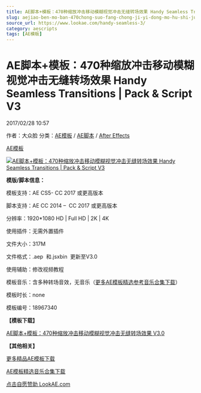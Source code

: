 ```yaml
---
title: AE脚本+模板：470种缩放冲击移动模糊视觉冲击无缝转场效果 Handy Seamless Transitions | Pack & Script V3
slug: aejiao-ben-mo-ban-470chong-suo-fang-chong-ji-yi-dong-mo-hu-shi-jue-chong-ji-wu-feng-zhuan-chang-xiao-guo-handy-seamless-transitions-pack-script-v3
source_url: https://www.lookae.com/handy-seamless-3/
category: aescripts
tags: [AE模板]
---
```

# AE脚本+模板：470种缩放冲击移动模糊视觉冲击无缝转场效果 Handy Seamless Transitions | Pack & Script V3

2017/02/28 10:57

作者：大众脸
分类：[AE模板](https://www.lookae.com/after-effects/other-after-effects/) / [AE脚本](https://www.lookae.com/after-effects/aescripts/) / [After Effects](https://www.lookae.com/after-effects/)

[AE模板](https://www.lookae.com/tag/ae%e6%a8%a1%e6%9d%bf/)

[![AE脚本+模板：470种缩放冲击移动模糊视觉冲击无缝转场效果 Handy Seamless Transitions | Pack & Script V3](https://www.lookae.com/wp-content/uploads/2017/02/Handy-Seamless-3.jpg "AE脚本+模板：470种缩放冲击移动模糊视觉冲击无缝转场效果 Handy Seamless Transitions | Pack & Script V3-LookAE.com")](https://www.lookae.com/wp-content/uploads/2017/02/Handy-Seamless-3.jpg)

**模版/脚本信息：**

模板支持：AE CS5- CC 2017 或更高版本

脚本支持：AE CC 2014 –  CC 2017 或更高版本

分辨率：1920\*1080 HD | Full HD | 2K | 4K

使用插件：无需外置插件

文件大小：317M

文件格式：.aep  和.jsxbin  更新至V3.0

使用辅助：修改视频教程

模板音乐：含多种转场音效，无音乐（[更多AE模板精选参考音乐合集下载](https://item.taobao.com/item.htm?spm=a1z10.1.w4004-2793089344.4.MUvxbV&id=37289930486)）

模板时长：none

模板编号：18967340

**【模板下载】**

[AE脚本+模板：470种缩放冲击移动模糊视觉冲击无缝转场效果 V3.0](https://lookae.ctfile.com/fs/Nsn173040952)

**【其他相关】**

[更多精品AE模板下载](https://www.lookae.com/after-effects/other-after-effects/)

[AE模板精选音乐合集下载](https://item.taobao.com/item.htm?spm=a1z10.1.w4004-2793089344.4.MUvxbV&id=37289930486)

[点击自愿赞助 LookAE.com](https://www.lookae.com/sponsor/)
